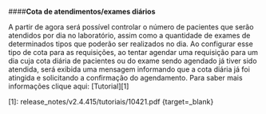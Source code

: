 ####**Cota de atendimentos/exames diários**

A partir de agora será possível controlar o número de pacientes que serão atendidos por dia no laboratório, assim como a quantidade de exames de determinados tipos que poderão ser realizados no dia.
Ao configurar esse tipo de cota para as requisições, ao tentar agendar uma requisição para um dia cuja cota diária de pacientes ou do exame sendo agendado já tiver sido atendida, será exibida uma mensagem informando que a cota diária já foi atingida e solicitando a confirmação do agendamento.
Para saber mais informações clique aqui: [Tutorial][1]

[1]: release_notes/v2.4.415/tutoriais/10421.pdf {target=_blank}
